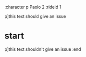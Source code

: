 :character p Paolo 2
:rideid 1

p]this text should give an issue

# start

p]this text shouldn't give an issue
:end
